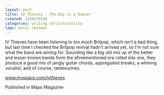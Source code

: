 ```yaml
---
layout: post
title: IV Thieves - The Day is a Downer
created: 1159276540
categories: writing chrischinchilla
tags: music reviews
---
```


IV Thieves have been listening to too much Britpop, which isn't a bad thing, but last time I checked the Britpop revival hadn't arrived yet, so I'm not sure what the band are aiming for. Sounding like a big old mix up of the better and lesser known bands from the aforementioned era rolled into one, they produce a good mix of jangly guitar chords, appregiated breaks, a whining vocalist, and of course, tambourines.

<a href='http://www.myspace.com/ivthieves' target='_blank'>www.myspace.com/ivthieves</a>

Published in Maps Magazine

